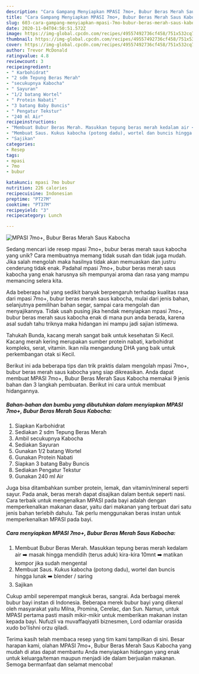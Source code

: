 ```yaml
---
description: "Cara Gampang Menyiapkan MPASI 7mo+, Bubur Beras Merah Saus Kabocha, Lezat Sekali"
title: "Cara Gampang Menyiapkan MPASI 7mo+, Bubur Beras Merah Saus Kabocha, Lezat Sekali"
slug: 603-cara-gampang-menyiapkan-mpasi-7mo-bubur-beras-merah-saus-kabocha-lezat-sekali
date: 2020-11-04T04:50:51.572Z
image: https://img-global.cpcdn.com/recipes/49557492736cf458/751x532cq70/mpasi-7mo-bubur-beras-merah-saus-kabocha-foto-resep-utama.jpg
thumbnail: https://img-global.cpcdn.com/recipes/49557492736cf458/751x532cq70/mpasi-7mo-bubur-beras-merah-saus-kabocha-foto-resep-utama.jpg
cover: https://img-global.cpcdn.com/recipes/49557492736cf458/751x532cq70/mpasi-7mo-bubur-beras-merah-saus-kabocha-foto-resep-utama.jpg
author: Trevor McDonald
ratingvalue: 4.8
reviewcount: 3
recipeingredient:
- " Karbohidrat"
- "2 sdm Tepung Beras Merah"
- "secukupnya Kabocha"
- " Sayuran"
- "1/2 batang Wortel"
- " Protein Nabati"
- "3 batang Baby Buncis"
- " Pengatur Tekstur"
- "240 ml Air"
recipeinstructions:
- "Membuat Bubur Beras Merah. Masukkan tepung beras merah kedalam air ➡️ masak hingga mendidih (terus aduk) kira-kira 10mnt ➡️ matikan kompor jika sudah mengental"
- "Membuat Saus. Kukus kabocha (potong dadu), wortel dan buncis hingga lunak ➡️ blender / saring"
- "Sajikan"
categories:
- Resep
tags:
- mpasi
- 7mo
- bubur

katakunci: mpasi 7mo bubur 
nutrition: 226 calories
recipecuisine: Indonesian
preptime: "PT27M"
cooktime: "PT37M"
recipeyield: "3"
recipecategory: Lunch

---
```



![MPASI 7mo+, Bubur Beras Merah Saus Kabocha](https://img-global.cpcdn.com/recipes/49557492736cf458/751x532cq70/mpasi-7mo-bubur-beras-merah-saus-kabocha-foto-resep-utama.jpg)

Sedang mencari ide resep mpasi 7mo+, bubur beras merah saus kabocha yang unik? Cara membuatnya memang tidak susah dan tidak juga mudah. Jika salah mengolah maka hasilnya tidak akan memuaskan dan justru cenderung tidak enak. Padahal mpasi 7mo+, bubur beras merah saus kabocha yang enak harusnya sih mempunyai aroma dan rasa yang mampu memancing selera kita.

Ada beberapa hal yang sedikit banyak berpengaruh terhadap kualitas rasa dari mpasi 7mo+, bubur beras merah saus kabocha, mulai dari jenis bahan, selanjutnya pemilihan bahan segar, sampai cara mengolah dan menyajikannya. Tidak usah pusing jika hendak menyiapkan mpasi 7mo+, bubur beras merah saus kabocha enak di mana pun anda berada, karena asal sudah tahu triknya maka hidangan ini mampu jadi sajian istimewa.

Tahukah Bunda, kacang merah sangat baik untuk kesehatan Si Kecil. Kacang merah kering merupakan sumber protein nabati, karbohidrat kompleks, serat, vitamin. Ikan nila mengandung DHA yang baik untuk perkembangan otak si Kecil.


Berikut ini ada beberapa tips dan trik praktis dalam mengolah mpasi 7mo+, bubur beras merah saus kabocha yang siap dikreasikan. Anda dapat membuat MPASI 7mo+, Bubur Beras Merah Saus Kabocha memakai 9 jenis bahan dan 3 langkah pembuatan. Berikut ini cara untuk membuat hidangannya.

<!--inarticleads1-->

##### Bahan-bahan dan bumbu yang dibutuhkan dalam menyiapkan MPASI 7mo+, Bubur Beras Merah Saus Kabocha:

1. Siapkan  Karbohidrat
1. Sediakan 2 sdm Tepung Beras Merah
1. Ambil secukupnya Kabocha
1. Sediakan  Sayuran
1. Gunakan 1/2 batang Wortel
1. Gunakan  Protein Nabati
1. Siapkan 3 batang Baby Buncis
1. Sediakan  Pengatur Tekstur
1. Gunakan 240 ml Air


Juga bisa ditambahkan sumber protein, lemak, dan vitamin/mineral seperti sayur. Pada anak, beras merah dapat disajikan dalam bentuk seperti nasi. Cara terbaik untuk mengenalkan MPASI pada bayi adalah dengan memperkenalkan makanan dasar, yaitu dari makanan yang terbuat dari satu jenis bahan terlebih dahulu. Tak perlu menggunakan beras instan untuk memperkenalkan MPASI pada bayi. 

<!--inarticleads2-->

##### Cara menyiapkan MPASI 7mo+, Bubur Beras Merah Saus Kabocha:

1. Membuat Bubur Beras Merah. Masukkan tepung beras merah kedalam air ➡️ masak hingga mendidih (terus aduk) kira-kira 10mnt ➡️ matikan kompor jika sudah mengental
1. Membuat Saus. Kukus kabocha (potong dadu), wortel dan buncis hingga lunak ➡️ blender / saring
1. Sajikan


Cukup ambil seperempat mangkuk beras, sangrai. Ada berbagai merek bubur bayi instan di Indonesia. Beberapa merek bubur bayi yang dikenal oleh masyarakat yaitu Milna, Promina, Cerelac, dan Sun. Namun, untuk MPASI pertama pasti masih mikir-mikir untuk memberikan makanan instan kepada bayi. Nufuzli va muvaffaqiyatli biznesmen, Lord odamlar orasida xudo bo&#39;lishni orzu qiladi. 

Terima kasih telah membaca resep yang tim kami tampilkan di sini. Besar harapan kami, olahan MPASI 7mo+, Bubur Beras Merah Saus Kabocha yang mudah di atas dapat membantu Anda menyiapkan hidangan yang enak untuk keluarga/teman maupun menjadi ide dalam berjualan makanan. Semoga bermanfaat dan selamat mencoba!
